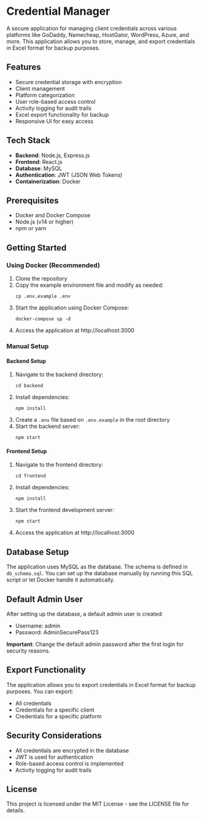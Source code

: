 # Credential Manager

A secure application for managing client credentials across various platforms like GoDaddy, Namecheap, HostGator, WordPress, Azure, and more. This application allows you to store, manage, and export credentials in Excel format for backup purposes.

## Features

- Secure credential storage with encryption
- Client management
- Platform categorization
- User role-based access control
- Activity logging for audit trails
- Excel export functionality for backup
- Responsive UI for easy access

## Tech Stack

- **Backend**: Node.js, Express.js
- **Frontend**: React.js
- **Database**: MySQL
- **Authentication**: JWT (JSON Web Tokens)
- **Containerization**: Docker

## Prerequisites

- Docker and Docker Compose
- Node.js (v14 or higher)
- npm or yarn

## Getting Started

### Using Docker (Recommended)

1. Clone the repository
2. Copy the example environment file and modify as needed:
   ```
   cp .env.example .env
   ```
3. Start the application using Docker Compose:
   ```
   docker-compose up -d
   ```
4. Access the application at http://localhost:3000

### Manual Setup

#### Backend Setup

1. Navigate to the backend directory:
   ```
   cd backend
   ```
2. Install dependencies:
   ```
   npm install
   ```
3. Create a `.env` file based on `.env.example` in the root directory
4. Start the backend server:
   ```
   npm start
   ```

#### Frontend Setup

1. Navigate to the frontend directory:
   ```
   cd frontend
   ```
2. Install dependencies:
   ```
   npm install
   ```
3. Start the frontend development server:
   ```
   npm start
   ```
4. Access the application at http://localhost:3000

## Database Setup

The application uses MySQL as the database. The schema is defined in `db_schema.sql`. You can set up the database manually by running this SQL script or let Docker handle it automatically.

## Default Admin User

After setting up the database, a default admin user is created:

- Username: admin
- Password: AdminSecurePass123

**Important**: Change the default admin password after the first login for security reasons.

## Export Functionality

The application allows you to export credentials in Excel format for backup purposes. You can export:

- All credentials
- Credentials for a specific client
- Credentials for a specific platform

## Security Considerations

- All credentials are encrypted in the database
- JWT is used for authentication
- Role-based access control is implemented
- Activity logging for audit trails

## License

This project is licensed under the MIT License - see the LICENSE file for details.